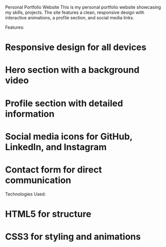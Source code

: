 Personal Portfolio Website
This is my personal portfolio website showcasing my skills, projects.
The site features a clean, responsive design with interactive animations, a profile section, and social media links.

Features:
# Responsive design for all devices
# Hero section with a background video
# Profile section with detailed information
# Social media icons for GitHub, LinkedIn, and Instagram
# Contact form for direct communication

Technologies Used:
# HTML5 for structure
# CSS3 for styling and animations


